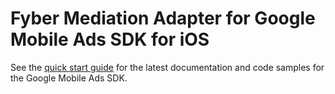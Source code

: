 # Fyber Mediation Adapter for Google Mobile Ads SDK for iOS

See the [quick start guide](https://developers.google.com/admob/ios/quick-start)
for the latest documentation and code samples for the Google Mobile Ads SDK.
